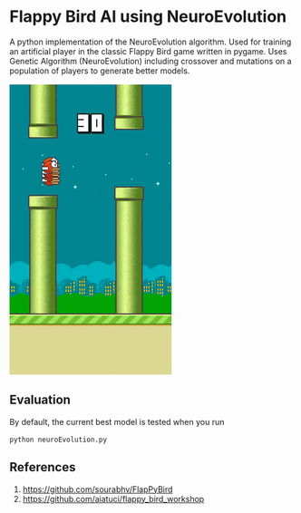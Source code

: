# Flappy Bird AI using NeuroEvolution
A python implementation of the NeuroEvolution algorithm. Used for training an artificial player in the classic Flappy Bird game written in pygame. Uses Genetic Algorithm (NeuroEvolution) including crossover and mutations on a population of players to generate better models.

![flappyBirdGIF](./assets/plainFlappy.gif)

## Evaluation
By default, the current best model is tested when you run
```
python neuroEvolution.py
```

## References
1. https://github.com/sourabhv/FlapPyBird
2. https://github.com/aiatuci/flappy_bird_workshop
